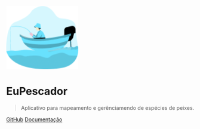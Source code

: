 <img src='./assets/images/logo.png' class="cover-image" width="193" height="169">

<h1>EuPescador</h1>

> Aplicativo para mapeamento e gerênciamendo de espécies de peixes.

[GitHub](https://github.com/fga-eps-mds/2022-1-EuPescador-Doc)
[Documentação](#eupescador-202201)